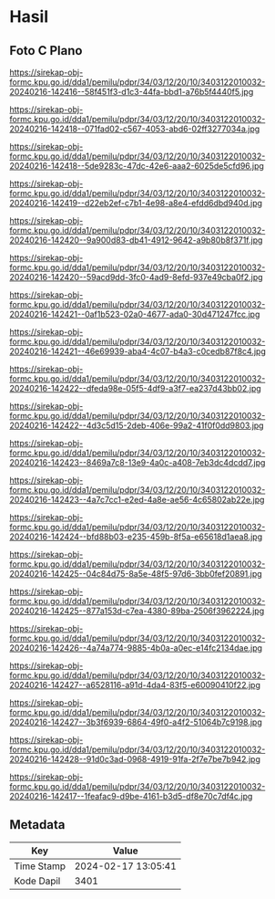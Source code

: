 # Hasil

## Foto C Plano

https://sirekap-obj-formc.kpu.go.id/dda1/pemilu/pdpr/34/03/12/20/10/3403122010032-20240216-142416--58f451f3-d1c3-44fa-bbd1-a76b5f4440f5.jpg

https://sirekap-obj-formc.kpu.go.id/dda1/pemilu/pdpr/34/03/12/20/10/3403122010032-20240216-142418--071fad02-c567-4053-abd6-02ff3277034a.jpg

https://sirekap-obj-formc.kpu.go.id/dda1/pemilu/pdpr/34/03/12/20/10/3403122010032-20240216-142418--5de9283c-47dc-42e6-aaa2-6025de5cfd96.jpg

https://sirekap-obj-formc.kpu.go.id/dda1/pemilu/pdpr/34/03/12/20/10/3403122010032-20240216-142419--d22eb2ef-c7b1-4e98-a8e4-efdd6dbd940d.jpg

https://sirekap-obj-formc.kpu.go.id/dda1/pemilu/pdpr/34/03/12/20/10/3403122010032-20240216-142420--9a900d83-db41-4912-9642-a9b80b8f371f.jpg

https://sirekap-obj-formc.kpu.go.id/dda1/pemilu/pdpr/34/03/12/20/10/3403122010032-20240216-142420--59acd9dd-3fc0-4ad9-8efd-937e49cba0f2.jpg

https://sirekap-obj-formc.kpu.go.id/dda1/pemilu/pdpr/34/03/12/20/10/3403122010032-20240216-142421--0af1b523-02a0-4677-ada0-30d471247fcc.jpg

https://sirekap-obj-formc.kpu.go.id/dda1/pemilu/pdpr/34/03/12/20/10/3403122010032-20240216-142421--46e69939-aba4-4c07-b4a3-c0cedb87f8c4.jpg

https://sirekap-obj-formc.kpu.go.id/dda1/pemilu/pdpr/34/03/12/20/10/3403122010032-20240216-142422--dfeda98e-05f5-4df9-a3f7-ea237d43bb02.jpg

https://sirekap-obj-formc.kpu.go.id/dda1/pemilu/pdpr/34/03/12/20/10/3403122010032-20240216-142422--4d3c5d15-2deb-406e-99a2-41f0f0dd9803.jpg

https://sirekap-obj-formc.kpu.go.id/dda1/pemilu/pdpr/34/03/12/20/10/3403122010032-20240216-142423--8469a7c8-13e9-4a0c-a408-7eb3dc4dcdd7.jpg

https://sirekap-obj-formc.kpu.go.id/dda1/pemilu/pdpr/34/03/12/20/10/3403122010032-20240216-142423--4a7c7cc1-e2ed-4a8e-ae56-4c65802ab22e.jpg

https://sirekap-obj-formc.kpu.go.id/dda1/pemilu/pdpr/34/03/12/20/10/3403122010032-20240216-142424--bfd88b03-e235-459b-8f5a-e65618d1aea8.jpg

https://sirekap-obj-formc.kpu.go.id/dda1/pemilu/pdpr/34/03/12/20/10/3403122010032-20240216-142425--04c84d75-8a5e-48f5-97d6-3bb0fef20891.jpg

https://sirekap-obj-formc.kpu.go.id/dda1/pemilu/pdpr/34/03/12/20/10/3403122010032-20240216-142425--877a153d-c7ea-4380-89ba-2506f3962224.jpg

https://sirekap-obj-formc.kpu.go.id/dda1/pemilu/pdpr/34/03/12/20/10/3403122010032-20240216-142426--4a74a774-9885-4b0a-a0ec-e14fc2134dae.jpg

https://sirekap-obj-formc.kpu.go.id/dda1/pemilu/pdpr/34/03/12/20/10/3403122010032-20240216-142427--a6528116-a91d-4da4-83f5-e60090410f22.jpg

https://sirekap-obj-formc.kpu.go.id/dda1/pemilu/pdpr/34/03/12/20/10/3403122010032-20240216-142427--3b3f6939-6864-49f0-a4f2-51064b7c9198.jpg

https://sirekap-obj-formc.kpu.go.id/dda1/pemilu/pdpr/34/03/12/20/10/3403122010032-20240216-142428--91d0c3ad-0968-4919-91fa-2f7e7be7b942.jpg

https://sirekap-obj-formc.kpu.go.id/dda1/pemilu/pdpr/34/03/12/20/10/3403122010032-20240216-142417--1feafac9-d9be-4161-b3d5-df8e70c7df4c.jpg


## Metadata

| Key        | Value               |
| ---------- | ------------------- |
| Time Stamp | 2024-02-17 13:05:41 |
| Kode Dapil | 3401                |




